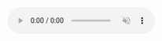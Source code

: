 <!DOCTYPE html>

<html lang="en">

<head>

<meta charset="UTF-8">

<meta http-equiv="X-UA-Compatible" content="IE=edge">

<meta name="viewport" content="width=device-width, initial-scale=1.0">

<title>Play!</title>

</head>

<body>


<audio controls autoplay muted src="WeirdSawMosquito.mp3">
</audio>



</body>

</html>
